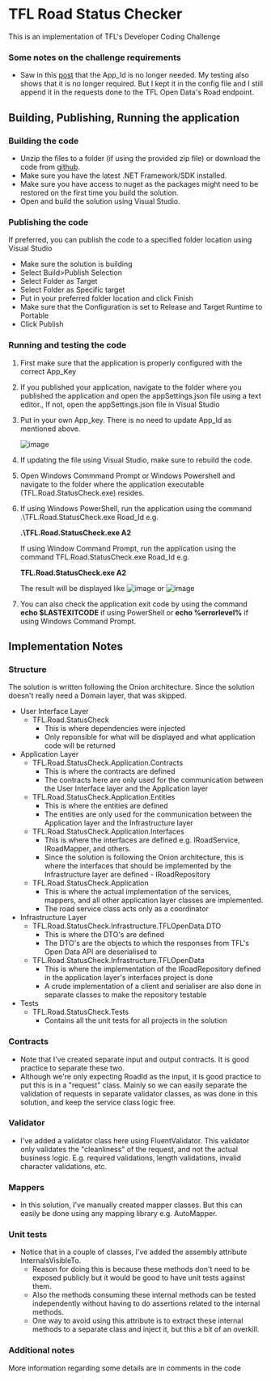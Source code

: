 # TFL Road Status Checker
This is an implementation of TFL's Developer Coding Challenge

### Some notes on the challenge requirements
* Saw in this [post](https://techforum.tfl.gov.uk/t/not-able-to-find-app-id-and-key/1883/2) that the App_Id is no longer needed. My testing also shows that it is no longer required. But I kept it in the config file and I still append it in the requests done to the TFL Open Data's Road endpoint.

## Building, Publishing, Running the application

### Building the code
* Unzip the files to a folder (if using the provided zip file) or download the code from [github](https://github.com/rbbarranco/tfl-road-statuscheck). 
* Make sure you have the latest .NET Framework/SDK installed.
* Make sure you have access to nuget as the packages might need to be restored on the first time you build the solution.
* Open and build the solution using Visual Studio. 

### Publishing the code
If preferred, you can publish the code to a specified folder location using Visual Studio
* Make sure the solution is building
* Select Build>Publish Selection
* Select Folder as Target
* Select Folder as Specific target
* Put in your preferred folder location and click Finish
* Make sure that the Configuration is set to Release and Target Runtime to Portable
* Click Publish

### Running and testing the code
1. First make sure that the application is properly configured with the correct App_Key
2. If you published your application, navigate to the folder where you published the application and open the appSettings.json file using a text editor., If not, open the appSettings.json file in Visual Studio
3. Put in your own App_key. There is no need to update App_Id as mentioned above.

   ![image](https://user-images.githubusercontent.com/21362502/222507673-6ad7da13-aa23-459d-a18d-29cf3fb3b5b3.png)

4. If updating the file using Visual Studio, make sure to rebuild the code.
5. Open Windows Commmand Prompt or Windows Powershell and navigate to the folder where the application executable (TFL.Road.StatusCheck.exe) resides.
6. If using Windows PowerShell, run the application using the command .\TFL.Road.StatusCheck.exe Road_Id e.g. 
   
   **.\TFL.Road.StatusCheck.exe A2**

   If using Window Command Prompt, run the application using the command TFL.Road.StatusCheck.exe Road_Id e.g. 
   
   **TFL.Road.StatusCheck.exe A2**

    The result will be displayed like
![image](https://user-images.githubusercontent.com/21362502/222509872-305708b7-f7f8-4c29-b34e-3586b040dd23.png) or
![image](https://user-images.githubusercontent.com/21362502/222510027-7c368c77-7b01-4fab-a841-ebce0b2abc5e.png)
 
7. You can also check the application exit code by using the command **echo $LASTEXITCODE** if using PowerShell or **echo %errorlevel%** if using Windows Command Prompt.

## Implementation Notes

### Structure
The solution is written following the Onion architecture. Since the solution doesn't really need a Domain layer, that was skipped.
* User Interface Layer
   * TFL.Road.StatusCheck
      * This is where dependencies were injected
      * Only reponsible for what will be displayed and what application code will be returned
* Application Layer
   * TFL.Road.StatusCheck.Application.Contracts
      * This is where the contracts are defined
      * The contracts here are only used for the communication between the User Interface layer and the Application layer
   * TFL.Road.StatusCheck.Application.Entities
      * This is where the entities are defined
      * The entities are only used for the communication between the Application layer and the Infrastructure layer
   * TFL.Road.StatusCheck.Application.Interfaces
      * This is where the interfaces are defined e.g. IRoadService, IRoadMapper, and others.
      * Since the solution is following the Onion architecture, this is where the interfaces that should be implemented by the Infrastructure layer are defined - IRoadRepository
   * TFL.Road.StatusCheck.Application
      * This is where the actual implementation of the services, mappers, and all other application layer classes are implemented.
      * The road service class acts only as a coordinator
* Infrastructure Layer
   * TFL.Road.StatusCheck.Infrastructure.TFLOpenData.DTO
      * This is where the DTO's are defined
      * The DTO's are the objects to which the responses from TFL's Open Data API are deserialised to
   * TFL.Road.StatusCheck.Infrastructure.TFLOpenData
      * This is where the implementation of the IRoadRepository defined in the application layer's interfaces project is done
      * A crude implementation of a client and serialiser are also done in separate classes to make the repository testable
* Tests
   * TFL.Road.StatusCheck.Tests
      * Contains all the unit tests for all projects in the solution
  
### Contracts
* Note that I've created separate input and output contracts. It is good practice to separate these two. 
* Although we're only expecting RoadId as the input, it is good practice to put this is in a "request" class. Mainly so we can easily separate the validation of requests in separate validator classes, as was done in this solution, and keep the service class logic free.

### Validator
* I've added a validator class here using FluentValidator. This validator only validates the "cleanliness" of the request, and not the actual business logic. E.g. required validations, length validations, invalid character validations, etc.

### Mappers
* In this solution, I've manually created mapper classes. But this can easily be done using any mapping library e.g. AutoMapper.

### Unit tests
* Notice that in a couple of classes, I've added the assembly attribute InternalsVisibleTo. 
   * Reason for doing this is because these methods don't need to be exposed publicly but it would be good to have unit tests against them.
   * Also the methods consuming these internal methods can be tested independently without having to do assertions related to the internal methods.
   * One way to avoid using this attribute is to extract these internal methods to a separate class and inject it, but this a bit of an overkill.

### Additional notes
More information regarding some details are in comments in the code
